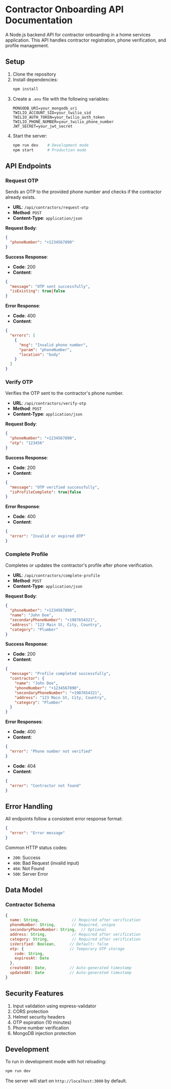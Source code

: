 # Contractor Onboarding API Documentation

A Node.js backend API for contractor onboarding in a home services application. This API handles contractor registration, phone verification, and profile management.

## Setup

1. Clone the repository
2. Install dependencies:
   ```bash
   npm install
   ```
3. Create a `.env` file with the following variables:
   ```
   MONGODB_URI=your_mongodb_uri
   TWILIO_ACCOUNT_SID=your_twilio_sid
   TWILIO_AUTH_TOKEN=your_twilio_auth_token
   TWILIO_PHONE_NUMBER=your_twilio_phone_number
   JWT_SECRET=your_jwt_secret
   ```
4. Start the server:
   ```bash
   npm run dev    # Development mode
   npm start      # Production mode
   ```

## API Endpoints

### Request OTP

Sends an OTP to the provided phone number and checks if the contractor already exists.

- **URL**: `/api/contractors/request-otp`
- **Method**: `POST`
- **Content-Type**: `application/json`

**Request Body**:

```json
{
  "phoneNumber": "+1234567890"
}
```

**Success Response**:

- **Code**: 200
- **Content**:

```json
{
  "message": "OTP sent successfully",
  "isExisting": true|false
}
```

**Error Response**:

- **Code**: 400
- **Content**:

```json
{
  "errors": [
    {
      "msg": "Invalid phone number",
      "param": "phoneNumber",
      "location": "body"
    }
  ]
}
```

### Verify OTP

Verifies the OTP sent to the contractor's phone number.

- **URL**: `/api/contractors/verify-otp`
- **Method**: `POST`
- **Content-Type**: `application/json`

**Request Body**:

```json
{
  "phoneNumber": "+1234567890",
  "otp": "123456"
}
```

**Success Response**:

- **Code**: 200
- **Content**:

```json
{
  "message": "OTP verified successfully",
  "isProfileComplete": true|false
}
```

**Error Response**:

- **Code**: 400
- **Content**:

```json
{
  "error": "Invalid or expired OTP"
}
```

### Complete Profile

Completes or updates the contractor's profile after phone verification.

- **URL**: `/api/contractors/complete-profile`
- **Method**: `POST`
- **Content-Type**: `application/json`

**Request Body**:

```json
{
  "phoneNumber": "+1234567890",
  "name": "John Doe",
  "secondaryPhoneNumber": "+1987654321",
  "address": "123 Main St, City, Country",
  "category": "Plumber"
}
```

**Success Response**:

- **Code**: 200
- **Content**:

```json
{
  "message": "Profile completed successfully",
  "contractor": {
    "name": "John Doe",
    "phoneNumber": "+1234567890",
    "secondaryPhoneNumber": "+1987654321",
    "address": "123 Main St, City, Country",
    "category": "Plumber"
  }
}
```

**Error Responses**:

- **Code**: 400
- **Content**:

```json
{
  "error": "Phone number not verified"
}
```

- **Code**: 404
- **Content**:

```json
{
  "error": "Contractor not found"
}
```

## Error Handling

All endpoints follow a consistent error response format:

```json
{
  "error": "Error message"
}
```

Common HTTP status codes:

- `200`: Success
- `400`: Bad Request (invalid input)
- `404`: Not Found
- `500`: Server Error

## Data Model

### Contractor Schema

```javascript
{
  name: String,              // Required after verification
  phoneNumber: String,       // Required, unique
  secondaryPhoneNumber: String,  // Optional
  address: String,           // Required after verification
  category: String,          // Required after verification
  isVerified: Boolean,      // Default: false
  otp: {                    // Temporary OTP storage
    code: String,
    expiresAt: Date
  },
  createdAt: Date,          // Auto-generated timestamp
  updatedAt: Date           // Auto-generated timestamp
}
```

## Security Features

1. Input validation using express-validator
2. CORS protection
3. Helmet security headers
4. OTP expiration (10 minutes)
5. Phone number verification
6. MongoDB injection protection

## Development

To run in development mode with hot reloading:

```bash
npm run dev
```

The server will start on `http://localhost:3000` by default.
